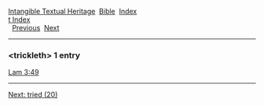 [Intangible Textual Heritage](../../index)  [Bible](../index) 
[Index](index)   
[t Index](_t_)  
  [Previous](c11788)  [Next](c11790) 

------------------------------------------------------------------------

### &lt;trickleth&gt; 1 entry

[Lam 3:49](../kjv/lam003.htm#049)  

------------------------------------------------------------------------

[Next: tried (20)](c11790)
